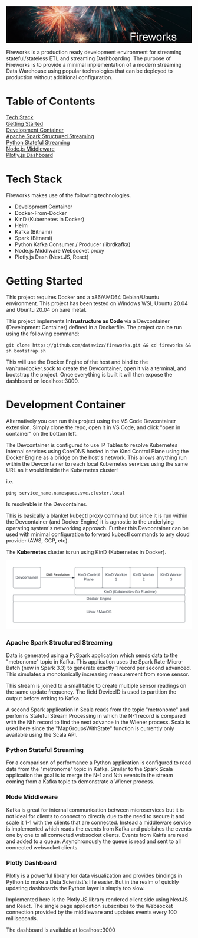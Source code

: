 

![Screenshot](images/fireworks_banner.png)


Fireworks is a production ready development environment for streaming stateful/stateless ETL and streaming Dashboarding. The purpose of Fireworks is to provide a minimal implementation of a modern streaming Data Warehouse using popular technologies that can be deployed to production without additional configuration.

# Table of Contents  
[Tech Stack](#tech-stack)  
[Getting Started](#getting-started)  
[Development Container](#development-container)  
[Apache Spark Structured Streaming](#apache-spark-structured-streaming)  
[Python Stateful Streaming](#python-stateful-streaming)  
[Node.js Middleware](#node-middleware)  
[Plotly.js Dashboard](#plotly-dashboard)  

# Tech Stack

Fireworks makes use of the following technologies.

* Development Container
* Docker-From-Docker
* KinD (Kubernetes in Docker)
* Helm
* Kafka (Bitnami)
* Spark (Bitnami)
* Python Kafka Consumer / Producer (librdkafka)
* Node.js Middlware Websocket proxy
* Plotly.js Dash (Next.JS, React)

# Getting Started

This project requires Docker and a x86/AMD64 Debian/Ubuntu environment. This project has been tested on Windows WSL Ubuntu 20.04 and Ubuntu 20.04 on bare metal.

This project implements **Infrustructure as Code** via a Devcontainer (Development Container) defined in a Dockerfile. The project can be run using the following command:

```
git clone https://github.com/datawizz/fireworks.git && cd fireworks && sh bootstrap.sh
```

This will use the Docker Engine of the host and bind to the var/run/docker.sock to create the Devcontainer, open it via a terminal, and bootstrap the project. Once everything is built it will then expose the dashboard on localhost:3000.



# Development Container

Alternatively you can run this project using the VS Code Devcontainer extension. Simply clone the repo, open it in VS Code, and click "open in container" on the bottom left.

The Devcontainer is configured to use IP Tables to resolve Kubernetes internal services using CoreDNS hosted in the Kind Control Plane using the Docker Engine as a bridge on the host's network. This allows anything run within the Devcontainer to reach local Kubernetes services using the same URL as it would inside the Kubernetes cluster!

i.e. 
```
ping service_name.namespace.svc.cluster.local
```
Is resolvable in the Devcontainer.

This is basically a blanket kubectl proxy command but since it is run within the Devcontainer (and Docker Engine) it is agnostic to the underlying operating system's networking approach. Further this Devcontainer can be used with minimal configuration to forward kubectl commands to any cloud provider (AWS, GCP, etc).

The **Kubernetes** cluster is run using KinD (Kubernetes in Docker).

![Screenshot](images/stack.png)


### Apache Spark Structured Streaming

Data is generated using a PySpark application which sends data to the "metronome" topic in Kafka. This application uses the Spark Rate-Micro-Batch (new in Spark 3.3) to generate exactly 1 record per second advanced. This simulates a monotonically increasing measurement from some sensor.

This stream is joined to a small table to create multiple sensor readings on the same update frequency. The field DeviceID is used to partition the output before writing to Kafka.

A second Spark application in Scala reads from the topic "metronome" and performs Stateful Stream Processing in which the N-1 record is compared with the Nth record to find the next advance in the Wiener process. Scala is used here since the "MapGroupsWithState" function is currently only available using the Scala API.

### Python Stateful Streaming

For a comparison of performance a Python application is configured to read data from the "metronome" topic in Kafka. Similar to the Spark Scala application the goal is to merge the N-1 and Nth events in the stream coming from a Kafka topic to demonstrate a Wiener process.

### Node Middleware

Kafka is great for internal communication between microservices but it is not ideal for clients to connect to directly due to the need to secure it and scale it 1-1 with the clients that are connected. Instead a middleware service is implemented which reads the events from Kafka and publishes the events one by one to all connected websocket clients. Events from Kakfa are read and added to a queue. Asynchronously the queue is read and sent to all connected websocket clients.

### Plotly Dashboard

Plotly is a powerful library for data visualization and provides bindings in Python to make a Data Scientist's life easier. But in the realm of quickly updating dashboards the Python layer is simply too slow.

Implemented here is the Plotly JS library rendered client side using NextJS and React. The single page application subscribes to the Websocket connection provided by the middleware and updates events every 100 milliseconds.

The dashboard is available at localhost:3000
